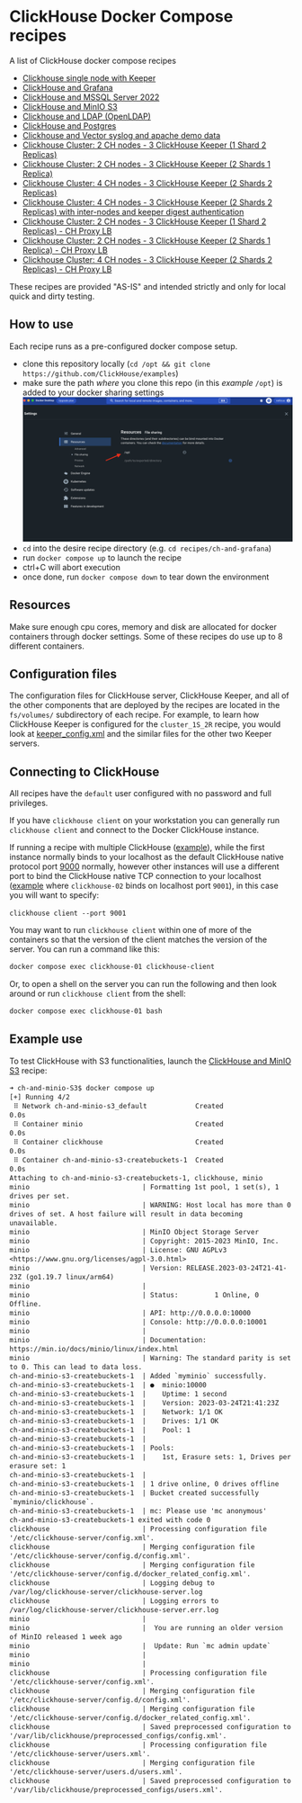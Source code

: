 # ClickHouse Docker Compose recipes

A list of ClickHouse docker compose recipes

- [Clickhouse single node with Keeper](./recipes/ch-1S_1K/README.md)
- [ClickHouse and Grafana](./recipes/ch-and-grafana/README.md)
- [ClickHouse and MSSQL Server 2022](./recipes/ch-and-mssql/README.md)
- [ClickHouse and MinIO S3](./recipes/ch-and-minio-S3/README.md)
- [Clickhouse and LDAP (OpenLDAP)](./recipes/ch-and-openldap/README.md)
- [ClickHouse and Postgres](./recipes/ch-and-postgres/README.md)
- [Clickhouse and Vector syslog and apache demo data](./recipes/ch-and-vector/README.md)
- [Clickhouse Cluster: 2 CH nodes - 3 ClickHouse Keeper (1 Shard 2 Replicas)](./recipes/cluster_1S_2R/README.md)
- [Clickhouse Cluster: 2 CH nodes - 3 ClickHouse Keeper (2 Shards 1 Replica)](./recipes/cluster_2S_1R/README.md)
- [Clickhouse Cluster: 4 CH nodes - 3 ClickHouse Keeper (2 Shards 2 Replicas)](./recipes/cluster_2S_2R/README.md)
- [Clickhouse Cluster: 4 CH nodes - 3 ClickHouse Keeper (2 Shards 2 Replicas) with inter-nodes and keeper digest authentication](./recipes/cluster_2S_2R_auth/README.md)
- [Clickhouse Cluster: 2 CH nodes - 3 ClickHouse Keeper (1 Shard 2 Replicas) - CH Proxy LB](./recipes/cluster_1S_2R_ch_proxy/README.md)
- [Clickhouse Cluster: 2 CH nodes - 3 ClickHouse Keeper (2 Shards 1 Replica) - CH Proxy LB](./recipes/cluster_2S_1R_ch_proxy/README.md)
- [Clickhouse Cluster: 4 CH nodes - 3 ClickHouse Keeper (2 Shards 2 Replicas) - CH Proxy LB](./recipes/cluster_2S_2R_ch_proxy/README.md)

These recipes are provided "AS-IS" and intended strictly and only for local quick and dirty testing.



## How to use

Each recipe runs as a pre-configured docker compose setup.

- clone this repository locally (`cd /opt && git clone https://github.com/ClickHouse/examples`)
- make sure the path _where_ you clone this repo (in this _example_ `/opt`) is added to your docker sharing settings
![](./extras/add_path_to_docker_settings.png)
- `cd` into the desire recipe directory (e.g. `cd recipes/ch-and-grafana`)
- run `docker compose up` to launch the recipe
- ctrl+C will abort execution
- once done, run `docker compose down` to tear down the environment

## Resources

Make sure enough cpu cores, memory and disk are allocated for docker containers through docker settings.
Some of these recipes do use up to 8 different containers.

## Configuration files

The configuration files for ClickHouse server, ClickHouse Keeper, and all of the other components that
are deployed by the recipes are located in the `fs/volumes/` subdirectory of each recipe.  For example,
to learn how ClickHouse Keeper is configured for the `cluster_1S_2R` recipe, you would look at [keeper_config.xml](./recipes/cluster_1S_2R/fs/volumes/clickhouse-keeper-01/etc/clickhouse-keeper/keeper_config.xml) and the similar files for the other two Keeper servers.

## Connecting to ClickHouse

All recipes have the `default` user configured with no password and full privileges.

If you have `clickhouse client` on your workstation you can generally run `clickhouse client` and connect to the Docker ClickHouse instance.

If running a recipe with multiple ClickHouse ([example](https://github.com/ClickHouse/examples/tree/main/docker-compose-recipes/recipes/cluster_2S_1R)), while the first instance normally binds to your localhost as the default ClickHouse native protocol port [9000](https://github.com/ClickHouse/examples//blob/93291fe2ca143d7d0ec1ec02ad61f50dc2f83788/docker-compose-recipes/recipes/cluster_2S_2R/docker-compose.yaml#L13-L14) normally, however other instances will use a different port to bind the ClickHouse native TCP connection to your localhost ([example](https://github.com/ClickHouse/examples/blob/93291fe2ca143d7d0ec1ec02ad61f50dc2f83788/docker-compose-recipes/recipes/cluster_2S_2R/docker-compose.yaml#L28) where `clickhouse-02` binds on localhost port `9001`), in this case you will want to specify:

`clickhouse client --port 9001`


You may want to run `clickhouse client` within one of more of the containers so that the version of the client matches the version
of the server.  You can run a command like this:

```bash
docker compose exec clickhouse-01 clickhouse-client
```

Or, to open a shell on the server you can run the following and then look around or run `clickhouse client` from the shell:

```bash
docker compose exec clickhouse-01 bash
```

## Example use

To test ClickHouse with S3 functionalities, launch the [ClickHouse and MinIO S3](./recipes/ch-and-minio-S3/README.md) recipe:

```
➜ ch-and-minio-S3$ docker compose up
[+] Running 4/2
 ⠿ Network ch-and-minio-s3_default            Created                                                                                                                                                                                         0.0s
 ⠿ Container minio                            Created                                                                                                                                                                                         0.0s
 ⠿ Container clickhouse                       Created                                                                                                                                                                                         0.0s
 ⠿ Container ch-and-minio-s3-createbuckets-1  Created                                                                                                                                                                                         0.0s
Attaching to ch-and-minio-s3-createbuckets-1, clickhouse, minio
minio                            | Formatting 1st pool, 1 set(s), 1 drives per set.
minio                            | WARNING: Host local has more than 0 drives of set. A host failure will result in data becoming unavailable.
minio                            | MinIO Object Storage Server
minio                            | Copyright: 2015-2023 MinIO, Inc.
minio                            | License: GNU AGPLv3 <https://www.gnu.org/licenses/agpl-3.0.html>
minio                            | Version: RELEASE.2023-03-24T21-41-23Z (go1.19.7 linux/arm64)
minio                            |
minio                            | Status:         1 Online, 0 Offline.
minio                            | API: http://0.0.0.0:10000
minio                            | Console: http://0.0.0.0:10001
minio                            |
minio                            | Documentation: https://min.io/docs/minio/linux/index.html
minio                            | Warning: The standard parity is set to 0. This can lead to data loss.
ch-and-minio-s3-createbuckets-1  | Added `myminio` successfully.
ch-and-minio-s3-createbuckets-1  | ●  minio:10000
ch-and-minio-s3-createbuckets-1  |    Uptime: 1 second
ch-and-minio-s3-createbuckets-1  |    Version: 2023-03-24T21:41:23Z
ch-and-minio-s3-createbuckets-1  |    Network: 1/1 OK
ch-and-minio-s3-createbuckets-1  |    Drives: 1/1 OK
ch-and-minio-s3-createbuckets-1  |    Pool: 1
ch-and-minio-s3-createbuckets-1  |
ch-and-minio-s3-createbuckets-1  | Pools:
ch-and-minio-s3-createbuckets-1  |    1st, Erasure sets: 1, Drives per erasure set: 1
ch-and-minio-s3-createbuckets-1  |
ch-and-minio-s3-createbuckets-1  | 1 drive online, 0 drives offline
ch-and-minio-s3-createbuckets-1  | Bucket created successfully `myminio/clickhouse`.
ch-and-minio-s3-createbuckets-1  | mc: Please use 'mc anonymous'
ch-and-minio-s3-createbuckets-1 exited with code 0
clickhouse                       | Processing configuration file '/etc/clickhouse-server/config.xml'.
clickhouse                       | Merging configuration file '/etc/clickhouse-server/config.d/config.xml'.
clickhouse                       | Merging configuration file '/etc/clickhouse-server/config.d/docker_related_config.xml'.
clickhouse                       | Logging debug to /var/log/clickhouse-server/clickhouse-server.log
clickhouse                       | Logging errors to /var/log/clickhouse-server/clickhouse-server.err.log
minio                            |
minio                            |  You are running an older version of MinIO released 1 week ago
minio                            |  Update: Run `mc admin update`
minio                            |
minio                            |
clickhouse                       | Processing configuration file '/etc/clickhouse-server/config.xml'.
clickhouse                       | Merging configuration file '/etc/clickhouse-server/config.d/config.xml'.
clickhouse                       | Merging configuration file '/etc/clickhouse-server/config.d/docker_related_config.xml'.
clickhouse                       | Saved preprocessed configuration to '/var/lib/clickhouse/preprocessed_configs/config.xml'.
clickhouse                       | Processing configuration file '/etc/clickhouse-server/users.xml'.
clickhouse                       | Merging configuration file '/etc/clickhouse-server/users.d/users.xml'.
clickhouse                       | Saved preprocessed configuration to '/var/lib/clickhouse/preprocessed_configs/users.xml'.
```
